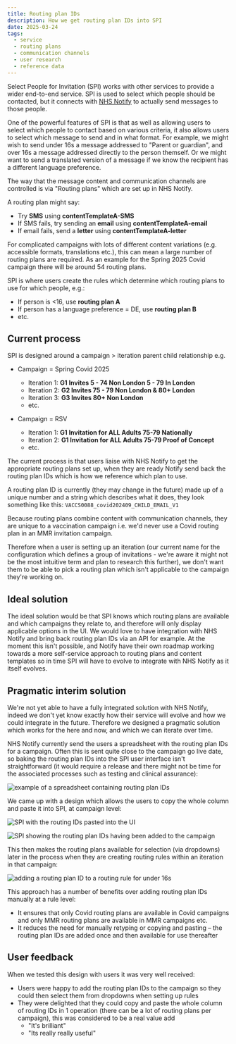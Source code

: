 ```yaml
---
title: Routing plan IDs
description: How we get routing plan IDs into SPI
date: 2025-03-24
tags:
  - service
  - routing plans
  - communication channels
  - user research
  - reference data
---
```


Select People for Invitation (SPI) works with other services to provide a wider end-to-end service. SPI is used to select which people should be contacted, but it connects with [NHS Notify](https://digital.nhs.uk/services/nhs-notify) to actually send messages to those people.

One of the powerful features of SPI is that as well as allowing users to select which people to contact based on various criteria, it also allows users to select which message to send and in what format. For example, we might wish to send under 16s a message addressed to "Parent or guardian", and over 16s a message addressed directly to the person themself. Or we might want to send a translated version of a message if we know the recipient has a different language preference. 

The way that the message content and communication channels are controlled is via "Routing plans" which are set up in NHS Notify. 

A routing plan might say:

- Try **SMS** using **contentTemplateA-SMS**
- If SMS fails, try sending an **email** using **contentTemplateA-email**
- If email fails, send a **letter** using **contentTemplateA-letter**

For complicated campaigns with lots of different content variations (e.g. accessible formats, translations etc.), this can mean a large number of routing plans are required. As an example for the Spring 2025 Covid campaign there will be around 54 routing plans.

SPI is where users create the rules which determine which routing plans to use for which people, e.g.:

- If person is <16, use **routing plan A**
- If person has a language preference = DE, use **routing plan B**
- etc.

## Current process
SPI is designed around a campaign > iteration parent child relationship e.g.

- Campaign = Spring Covid 2025
	- Iteration 1: **G1 Invites 5 - 74 Non London 5 - 79 In London**
	- Iteration 2: **G2 Invites 75 - 79 Non London & 80+ London**
	- Iteration 3: **G3 Invites 80+ Non London**
	- etc. 

- Campaign = RSV
	- Iteration 1: **G1 Invitation for ALL Adults 75-79 Nationally**
	- Iteration 2: **G1 Invitation for ALL Adults 75-79 Proof of Concept**
	- etc. 

The current process is that users liaise with NHS Notify to get the appropriate routing plans set up, when they are ready Notify send back the routing plan IDs which is how we reference which plan to use. 

A routing plan ID is currently (they may change in the future) made up of a unique number and a string which describes what it does, they look something like this: `VACCS0088_covid202409_CHILD_EMAIL_V1`

Because routing plans combine content with communication channels, they are unique to a vaccination campaign i.e. we'd never use a Covid routing plan in an MMR invitation campaign. 

Therefore when a user is setting up an iteration (our current name for the configuration which defines a group of invitations - we're aware it might not be the most intuitive term and plan to research this further), we don't want them to be able to pick a routing plan which isn't applicable to the campaign they're working on.

## Ideal solution
The ideal solution would be that SPI knows which routing plans are available and which campaigns they relate to, and therefore will only display applicable options in the UI. We would love to have integration with NHS Notify and bring back routing plan IDs via an API for example. At the moment this isn't possible, and Notify have their own roadmap working towards a more self-service approach to routing plans and content templates so in time SPI will have to evolve to integrate with NHS Notify as it itself evolves.

## Pragmatic interim solution
We're not yet able to have a fully integrated solution with NHS Notify, indeed we don't yet know exactly how their service will evolve and how we could integrate in the future. Therefore we designed a pragmatic solution which works for the here and now, and which we can iterate over time.

NHS Notify currently send the users a spreadsheet with the routing plan IDs for a campaign. Often this is sent quite close to the campaign go live date, so baking the routing plan IDs into the SPI user interface isn't straightforward (it would require a release and there might not be time for the associated processes such as testing and clinical assurance):

![example of a spreadsheet containing routing plan IDs](routing-ids1.png)

We came up with a design which allows the users to copy the whole column and paste it into SPI, at campaign level:

![SPI with the routing IDs pasted into the UI](routing-ids2.png)

![SPI showing the routing plan IDs having been added to the campaign](routing-ids3.png)

This then makes the routing plans available for selection (via dropdowns) later in the process when they are creating routing rules within an iteration in that campaign:

![adding a routing plan ID to a routing rule for under 16s](routing-ids4.png)

This approach has a number of benefits over adding routing plan IDs manually at a rule level:

- It ensures that only Covid routing plans are available in Covid campaigns and only MMR routing plans are available in MMR campaigns etc.
- It reduces the need for manually retyping or copying and pasting – the routing plan IDs are added once and then available for use thereafter

## User feedback
When we tested this design with users it was very well received: 
- Users were happy to add the routing plan IDs to the campaign so they could then select them from dropdowns when setting up rules
- They were delighted that they could copy and paste the whole column of routing IDs in 1 operation (there can be a lot of routing plans per campaign), this was considered to be a real value add
	- "It's brilliant"
	- "Its really really useful"

